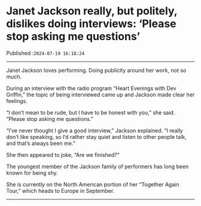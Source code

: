 # Janet Jackson really, but politely, dislikes doing interviews: ‘Please stop asking me questions’

Published :`2024-07-19 16:18:24`

---

Janet Jackson loves performing. Doing publicity around her work, not so much.

During an interview with the radio program “Heart Evenings with Dev Griffin,” the topic of being interviewed came up and Jackson made clear her feelings.

“I don’t mean to be rude, but I have to be honest with you,” she said. “Please stop asking me questions.”

“I’ve never thought I give a good interview,” Jackson explained. “I really don’t like speaking, so I’d rather stay quiet and listen to other people talk, and that’s always been me.”

She then appeared to joke, “Are we finished?”

The youngest member of the Jackson family of performers has long been known for being shy.

She is currently on the North American portion of her “Together Again Tour,” which heads to Europe in September.

---

